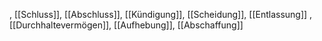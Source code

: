 , [[Schluss]], [[Abschluss]], [[Kündigung]], [[Scheidung]], [[Entlassung]]
, [[Durchhaltevermögen]], [[Aufhebung]], [[Abschaffung]]